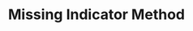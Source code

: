 ---
layout: page
title: Missing Indicator Method
description: Introduces Selective MIM (SMIM), a novel method for dealing with missing data.
img: assets/img/project_preview/missing-data.png
importance: 1
arxiv: 2211.09259
---